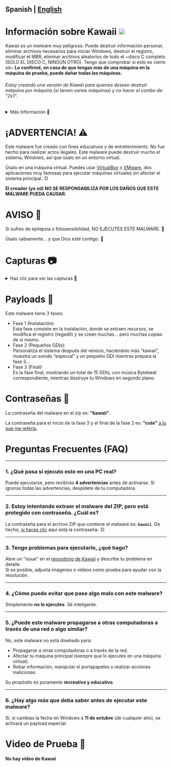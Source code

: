 ## Spanish | [English](README.md)
# Información sobre Kawaii <img width="20" alt="Logo de Kawaii" src="Assets/kawaii.png">
Kawaii es un malware muy peligroso. Puede destruir información personal, eliminar archivos necesarios para iniciar Windows, destruir el registro, modificar el MBR, eliminar archivos aleatorios de todo el ~disco C completo (SOLO EL DISCO C, NINGÚN OTRO). Tengo que comprobar si esto es cierto xd~ **Lo confirmé, en caso de que tengas más de una máquina en la máquina de prueba, puede dañar todas las máquinas.**

###### Estoy creando una versión de Kawaii para quienes deseen destruir máquina por máquina (si tienen varias máquinas) y no hacer el combo de: “2x1”.
<details>
  
<summary> Más Información 📄 </summary>

  * Creado por: zBlueex
  * Tipo de archivo: exe  
  * Sistemas soportados: Windows 7 y superior  
  * Programado en: C# (Csharp)  
  * Requisitos: .Net Framework 4.0  
  * Nivel de destrucción: 11 (Porque un 10 no es suficiente para describir lo peligroso que es).  
  * Idiomas: Español e Inglés (*Kawaii detecta el idioma de tu dispositivo y se ajusta al idioma detectado. Si tu computadora no tiene configurado el idioma español, se establecerá en inglés, independientemente de si es coreano, japonés o cualquier otro idioma.*)
</details>

# ¡ADVERTENCIA! ⚠

Este malware fue creado con fines educativos y de entretenimiento. No fue hecho para realizar actos ilegales. Este malware puede destruir mucho el sistema, Windows, así que úsalo en un entorno virtual.

Úsalo en una máquina virtual. Puedes usar [VirtualBox](https://www.virtualbox.org/wiki/Downloads) o [VMware](https://www.vmware.com/products/desktop-hypervisor/workstation-and-fusion), dos aplicaciones muy famosas para ejecutar máquinas virtuales sin afectar el sistema principal. :D

**El creador (yo xd) NO SE RESPONSABILIZA POR LOS DAÑOS QUE ESTE MALWARE PUEDA CAUSAR.**

# AVISO 📣
Si sufres de epilepsia o fotosensibilidad, NO EJECUTES ESTE MALWARE. 👀

Úsalo sabiamente... y que Dios esté contigo. 🙏

# Capturas 📷
<details>
  
<summary> Haz clic para ver las capturas 📄 </summary>

  <img width="500" alt="Payload1" src="Assets/Payload1.png"> <img width="500" alt="Payload2" src="Assets/Payload2.png"> 
  <img width="500" alt="Payload3" src="Assets/Payload3.png"> 
</details>

# Payloads 🔧
Este malware tiene 3 fases:

* Fase 1 (Instalación):  
  Esta fase consiste en la instalación, donde se extraen recursos, se modifica el registro (regedit) y se crean muchas... pero muchas copias de sí mismo.  
* Fase 2 (Pequeños GDIs):  
  Personaliza el sistema después del reinicio, haciéndolo más “kawaii”, muestra un sonido “especial” y un pequeño GDI mientras prepara la fase 3...  
* Fase 3 (Final):  
  Es la fase final, mostrando un total de 15 GDIs, con música Bytebeat correspondiente, mientras destruye tu Windows en segundo plano.  

# Contraseñas 🔑

La contraseña del malware en el zip es: **"kawaii"**.

La contraseña para el inicio de la fase 3 y el final de la fase 2 es: **"cute"** [a lo que me refería](Assets/Fase3Password.png).

# Preguntas Frecuentes (FAQ)

---

### 1. ¿Qué pasa si ejecuto esto en una PC real?  
Puede ejecutarse, pero recibirás **4 advertencias** antes de activarse. Si ignoras todas las advertencias, despídete de tu computadora.  

---

### 2. Estoy intentando extraer el malware del ZIP, pero está protegido con contraseña. ¿Cuál es?  
La contraseña para el archivo ZIP que contiene el malware es: **`kawaii`**. De hecho, [si haces clic](#contraseñas-) aquí está la contraseña. :D  

---

### 3. Tengo problemas para ejecutarlo, ¿qué hago?  
Abre un "issue" en el [repositorio de Kawaii](https://github.com/zBlueex/Kawaii/issues) y describe tu problema en detalle.  
Si es posible, adjunta imágenes o videos como prueba para ayudar con la resolución.  

---

### 4. ¿Cómo puedo evitar que pase algo malo con este malware?  
Simplemente **no lo ejecutes**. Sé inteligente.  

---

### 5. ¿Puede este malware propagarse a otras computadoras a través de una red o algo similar?  
No, este malware no está diseñado para:  
- Propagarse a otras computadoras o a través de la red.  
- Afectar tu máquina principal (siempre que lo ejecutes en una máquina virtual).  
- Robar información, manipular el portapapeles o realizar acciones maliciosas.  

Su propósito es puramente **recreativo y educativo**.  

---

### 6. ¿Hay algo más que deba saber antes de ejecutar este malware?  
Sí, si cambias la fecha en Windows a **11 de octubre** (de cualquier año), se activará un payload especial.  

# Video de Prueba 📸

#### No hay video de Kawaii
